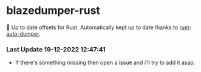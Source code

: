 # blazedumper-rust

🚀 Up to date offsets for Rust. Automatically kept up to date thanks to [rust-auto-dumper](https://github.com/Akandesh/rust-auto-dumper).


### Last Update 19-12-2022 12:47:41
- If there's something missing then open a issue and i'll try to add it asap.